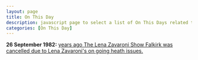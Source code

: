 ```yaml
---
layout: page
title: On This Day
description: javascript page to select a list of On This Days related to Lena Zavaroni.
categories: [On This Day]
---
```


**26 September 1982:**
[<span id="age1"></span> years ago The Lena Zavaroni Show Falkirk was cancelled due to Lena Zavaroni's on going heath issues.](/theatre/the%20lena%20zavaroni%20show/1982/09/26/the-lena-zavaroni-show.html)

<!-- Script for calculating number of years ago -->
<script>
var dob = '19820926';
var year = Number(dob.substr(0, 4));
var month = Number(dob.substr(4, 2)) - 1;
var day = Number(dob.substr(6, 2));
var today = new Date();
var age1 = today.getFullYear() - year;
if (today.getMonth() < month || (today.getMonth() == month && today.getDate() < day)) {
age1--;
}
document.getElementById("age1").innerHTML=age1;
</script>
